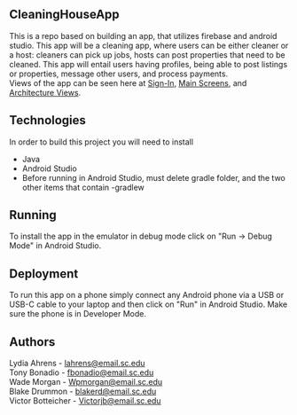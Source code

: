 ## CleaningHouseApp
This is a repo based on building an app, that utilizes firebase and android studio. This app will be a cleaning app, where users can be either cleaner or a host: cleaners can pick up jobs, hosts can post properties that need to be cleaned. This app will entail users having profiles, being able to post listings or properties, message other users, and process payments.  
Views of the app can be seen here at [Sign-In](https://github.com/SCCapstone/CleaningHouse/wiki/Signing-In), [Main Screens](https://github.com/SCCapstone/CleaningHouse/wiki/Main-Screens-and-Side-Bars), and [Architecture Views](https://github.com/SCCapstone/CleaningHouse/wiki/Architecture:-Views).
## Technologies
In order to build this project you will need to install
- Java
- Android Studio
- Before running in Android Studio, must delete gradle folder, and the two other items that contain -gradlew
## Running
To install the app in the emulator in debug mode click on "Run -> Debug Mode" in Android Studio.
## Deployment
To run this app on a phone simply connect any Android phone via a USB or USB-C cable to your laptop and then click on "Run" in Android Studio. Make sure the phone is in Developer Mode.
## Authors
Lydia Ahrens - lahrens@email.sc.edu  
Tony Bonadio - fbonadio@email.sc.edu  
Wade Morgan - Wpmorgan@email.sc.edu  
Blake Drummon - blakerd@email.sc.edu  
Victor Botteicher - Victorjb@email.sc.edu  
